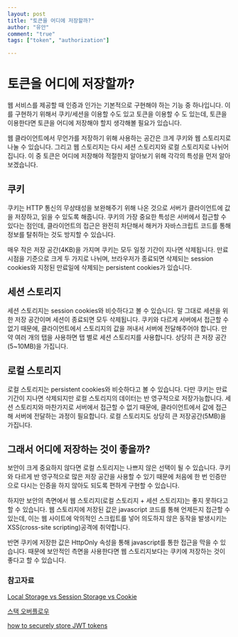 ```yaml
---
layout: post
title: "토큰을 어디에 저장할까?"
author: "유안"
comment: "true"
tags: ["token", "authorization"]

---
```


# 토큰을 어디에 저장할까?

웹 서비스를 제공할 때 인증과 인가는 기본적으로 구현해야 하는 기능 중 하나입니다. 이를 구현하기 위해서 쿠키/세션을 이용할 수도 있고 토큰을 이용할 수 도 있는데, 토큰을 이용한다면 토큰을 어디에 저장해야 할지 생각해볼 필요가 있습니다.

웹 클라이언트에서 무언가를 저장하기 위해 사용하는 공간은 크게 쿠키와 웹 스토리지로 나눌 수 있습니다. 그리고 웹 스토리지는 다시 세션 스토리지와 로컬 스토리지로 나뉘어 집니다. 이 중 토큰은 어디에 저장해야 적절한지 알아보기 위해 각각의 특성을 먼저 알아보겠습니다.

## 쿠키

쿠키는 HTTP 통신의 무상태성을 보완해주기 위해 나온 것으로 서버가 클라이언트에 값을 저장하고, 읽을 수 있도록 해줍니다. 쿠키의 가장 중요한 특성은 서버에서 접근할 수 있다는 점인데, 클라이언트의 접근은 완전히 차단해서 해커가 자바스크립트 코드를 통해 정보를 탈취하는 것도 방지할 수 있습니다.

매우 작은 저장 공간(4KB)을 가지며 쿠키는 모두 일정 기간이 지나면 삭제됩니다. 만료 시점을 기준으로 크게 두 가지로 나뉘며, 브라우저가 종료되면 삭제되는 session cookies와 지정된 만료일에 삭제되는 persistent cookies가 있습니다. 

## 세션 스토리지

세션 스토리지는 session cookies와 비슷하다고 볼 수 있습니다. 말 그대로 세션을 위한 저장 공간이며 세션이 종료되면 모두 삭제됩니다. 쿠키와 다르게 서버에서 접근할 수 없기 때문에, 클라이언트에서 스토리지의 값을 꺼내서 서버에 전달해주어야 합니다. 만약 여러 개의 탭을 사용하면 탭 별로 세션 스토리지를 사용합니다. 상당히 큰 저장 공간(5~10MB)을 가집니다. 

## 로컬 스토리지

로컬 스토리지는 persistent cookies와 비슷하다고 볼 수 있습니다. 다만 쿠키는 만료기간이 지나면 삭제되지만 로컬 스토리지의 데이터는 반 영구적으로 저장가능합니다. 세션 스토리지와 마찬가지로 서버에서 접근할 수 없기 때문에, 클라이언트에서 값에 접근해 서버에 전달하는 과정이 필요합니다. 로컬 스토리지도 상당히 큰 저장공간(5MB)을 가집니다.

## 그래서 어디에 저장하는 것이 좋을까?

보안이 크게 중요하지 않다면 로컬 스토리지는 나쁘지 않은 선택이 될 수 있습니다. 쿠키와 다르게 반 영구적으로 많은 저장 공간을 사용할 수 있기 때문에 처음에 한 번 인증만으로 다시는 인증을 하지 않아도 되도록 편하게 구현할 수 있습니다.

하지만 보안의 측면에서 웹 스토리지(로컬 스토리지 + 세션 스토리지)는 좋지 못하다고 할 수 있습니다. 웹 스토리지에 저장된 값은 javascript 코드를 통해 언제든지 접근할 수 있는데, 이는 웹 사이트에 악의적인 스크립트를 넣어 의도하지 않은 동작을 발생시키는 XSS(cross-site scripting)공격에 취약합니다.

반면 쿠키에 저장한 값은 HttpOnly 속성을 통해 javascript를 통한 접근을 막을 수 있습니다. 때문에 보안적인 측면을 사용한다면 웹 스토리지보다는 쿠키에 저장하는 것이 좋다고 할 수 있습니다.

### 참고자료

[Local Storage vs Session Storage vs Cookie](https://medium.com/@krishankantsinghal/local-storage-vs-session-storage-vs-cookie-22655ff75a8)

[스택 오버플로우](https://stackoverflow.com/questions/19867599/what-is-the-difference-between-localstorage-sessionstorage-session-and-cookies)

[how to securely store JWT tokens](https://dev.to/gkoniaris/how-to-securely-store-jwt-tokens-51cf)
